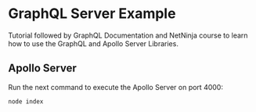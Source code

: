 # GraphQL Server Example
Tutorial followed by GraphQL Documentation and NetNinja course to learn how to use the GraphQL and Apollo Server Libraries.

## Apollo Server
Run the next command to execute the Apollo Server on port 4000:
```
node index
```